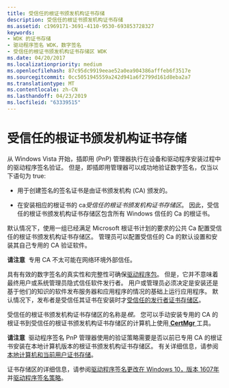 ```yaml
---
title: 受信任的根证书颁发机构证书存储
description: 受信任的根证书颁发机构证书存储
ms.assetid: c1969171-3691-4110-9530-693853728327
keywords:
- WDK 的证书存储
- 驱动程序签名 WDK，数字签名
- 受信任的根证书颁发机构证书存储区 WDK
ms.date: 04/20/2017
ms.localizationpriority: medium
ms.openlocfilehash: 87c95dc9919eeae52a0ea904386afffeb6f3517e
ms.sourcegitcommit: 0cc5051945559a242d941a6f2799d161d8eba2a7
ms.translationtype: MT
ms.contentlocale: zh-CN
ms.lasthandoff: 04/23/2019
ms.locfileid: "63339515"
---
```

# <a name="trusted-root-certification-authorities-certificate-store"></a>受信任的根证书颁发机构证书存储


从 Windows Vista 开始，插即用 (PnP) 管理器执行在设备和驱动程序安装过程中的驱动程序签名验证。 但是，即插即用管理器可以成功地验证数字签名，仅当以下语句为 true:

-   用于创建签名的签名证书是由证书颁发机构 (CA) 颁发的。

-   在安装相应的根证书的 ca*受信任的根证书颁发机构证书存储区*。 因此，受信任的根证书颁发机构证书存储区包含所有 Windows 信任的 Ca 的根证书。

默认情况下，使用一组已经满足 Microsoft 根证书计划的要求的公共 Ca 配置受信任的根证书颁发机构证书存储区。 管理员可以配置受信任的 Ca 的默认设置和安装其自己专用的 CA 验证软件。

**请注意**  专用 CA 不太可能在网络环境外部信任。

 

具有有效的数字签名的真实性和完整性可确保[驱动程序包](driver-packages.md)。 但是，它并不意味着最终用户或系统管理员隐式信任软件发行者。 用户或管理员必须决定是安装还是基于他们的知识的软件发布服务器和应用程序的情况的基础上运行应用程序。 默认情况下，发布者是受信任其证书在安装时才[受信任的发行者证书存储区](trusted-publishers-certificate-store.md)。

受信任的根证书颁发机构证书存储区的名称是*根。* 您可以手动安装专用的 CA 的根证书到受信任的根证书颁发机构证书存储区的计算机上使用[ **CertMgr** ](https://msdn.microsoft.com/library/windows/hardware/ff543411)工具。

**请注意**  驱动程序签名 PnP 管理器使用的验证策略需要是否以前已专用 CA 的根证书安装在本地计算机版本的根证书颁发机构证书存储区。 有关详细信息，请参阅[本地计算机和当前用户证书存储](local-machine-and-current-user-certificate-stores.md)。

 

证书存储区的详细信息，请参阅[驱动程序签名更改在 Windows 10，版本 1607年](https://blogs.msdn.microsoft.com/windows_hardware_certification/2016/07/26/driver-signing-changes-in-windows-10-version-1607/)并[驱动程序签名策略](https://docs.microsoft.com/windows-hardware/drivers/install/kernel-mode-code-signing-policy--windows-vista-and-later-)。

 

 





